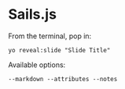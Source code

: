 
# Sails.js

From the terminal, pop in:

  ```yo reveal:slide "Slide Title"```

Available options:

 ```--markdown --attributes --notes```
